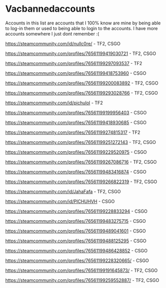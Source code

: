 # Vacbannedaccounts

Accounts in this list are accounts that I 100% know are mine by being able to log-in them or used to being able to login to the accounts. I have more accounts somewhere I just dont remember :(

https://steamcommunity.com/id/nullc0re/ - TF2, CSGO 

https://steamcommunity.com/profiles/76561199419030721 - TF2, CSGO

https://steamcommunity.com/profiles/76561199297093537 - TF2

https://steamcommunity.com/profiles/76561199418753960 - CSGO

https://steamcommunity.com/profiles/76561199200083892 - TF2, CSGO

https://steamcommunity.com/profiles/76561199293028766 - TF2, CSGO

https://steamcommunity.com/id/pichulol - TF2

https://steamcommunity.com/profiles/76561199199956403 - CSGO

https://steamcommunity.com/profiles/76561199418930685 - CSGO

https://steamcommunity.com/profiles/76561199274815317 - TF2

https://steamcommunity.com/profiles/76561199251272143 - TF2, CSGO

https://steamcommunity.com/profiles/76561199229520975 - CSGO

https://steamcommunity.com/profiles/76561199267086716 - TF2, CSGO

https://steamcommunity.com/profiles/76561199483416874 - CSGO

https://steamcommunity.com/profiles/76561199266822319 - TF2, CSGO

https://steamcommunity.com/id/JahaFafa - TF2, CSGO

https://steamcommunity.com/id/PICHUHVH - CSGO

https://steamcommunity.com/profiles/76561199228833294 - CSGO

https://steamcommunity.com/profiles/76561199483275715 - CSGO

https://steamcommunity.com/profiles/76561199489041601 - CSGO

https://steamcommunity.com/profiles/76561199488125295 - CSGO

https://steamcommunity.com/profiles/76561199486428852 - CSGO

https://steamcommunity.com/profiles/76561199228320665/ - CSGO

https://steamcommunity.com/profiles/76561199191645873/ - TF2, CSGO

https://steamcommunity.com/profiles/76561199259552887/ - TF2, CSGO


